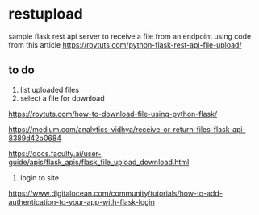 # restupload

sample flask rest api server to receive a file from an endpoint using
code from this article
https://roytuts.com/python-flask-rest-api-file-upload/

## to do

1. list uploaded files
1. select a file for download

https://roytuts.com/how-to-download-file-using-python-flask/

https://medium.com/analytics-vidhya/receive-or-return-files-flask-api-8389d42b0684

https://docs.faculty.ai/user-guide/apis/flask_apis/flask_file_upload_download.html

1. login to site

https://www.digitalocean.com/community/tutorials/how-to-add-authentication-to-your-app-with-flask-login



